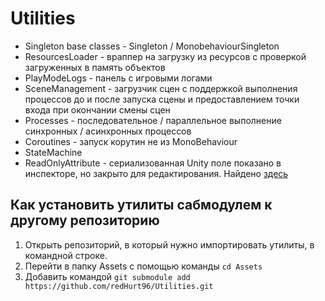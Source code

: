 # Utilities

* Singleton base classes - Singleton<T> / MonobehaviourSingleton<T>
* ResourcesLoader - враппер на загрузку из ресурсов с проверкой загруженных в память объектов
* PlayModeLogs - панель с игровыми логами
* SceneManagement - загрузчик сцен с поддержкой выполнения процессов до и после запуска сцены и предоставлением точки входа при окончании смены сцен
* Processes - последовательное / параллельное выполнение синхронных / асинхронных процессов
* Coroutines - запуск корутин не из MonoBehaviour
* StateMachine
* ReadOnlyAttribute - сериализованная Unity поле показано в инспекторе, но закрыто для редактирования. Найдено [здесь](https://answers.unity.com/questions/489942/how-to-make-a-readonly-property-in-inspector.html)

## Как установить утилиты сабмодулем к другому репозиторию
  1. Открыть репозиторий, в который нужно импортировать утилиты, в командной строке.
  2. Перейти в папку Assets с помощью команды `cd Assets`
  3. Добавить командой `git submodule add https://github.com/redHurt96/Utilities.git`
  
